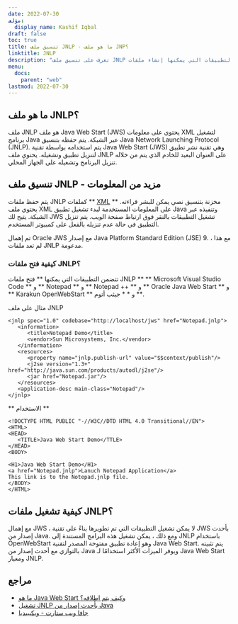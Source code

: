 ```yaml
---
date: 2022-07-30
مؤلف:
  display_name: Kashif Iqbal
draft: false
toc: true
title: تنسيق ملف JNLP - ما هو ملف JNP؟
linktitle: JNLP
description: "تعرف على تنسيق ملف JNLP وواجهات برمجة التطبيقات التي يمكنها إنشاء ملفات JNLP وفتحها."
menu:
  docs:
    parent: "web"
lastmod: 2022-07-30
---
```


## ما هو ملف JNLP؟

ملف JNLP هو ملف Java Web Start (JWS) يحتوي على معلومات XML لتشغيل برنامج Java عبر الشبكة. يتم حفظه بتنسيق Java Network Launching Protocol (JNLP). يتم استخدامه بواسطة تقنية Java Web Start (JWS) وهي تقنية نشر تطبيق لتنزيل تطبيق وتشغيله. يحتوي ملف JNLP على العنوان البعيد للخادم الذي يتم من خلاله تنزيل البرنامج وتشغيله على الجهاز المحلي.

## تنسيق ملف JNLP - مزيد من المعلومات

يتم حفظ ملفات JNLP كملفات ** [XML](/ar/web/xml/) ** مخزنة بتنسيق نصي يمكن للبشر قراءته. يحتوي ملف XML على المعلومات المستخدمة لبدء تشغيل تطبيق Java وتنفيذه عبر الشبكة. يتيح لك JWS تشغيل التطبيقات بالنقر فوق ارتباط صفحة الويب. يتم تنزيل التطبيق في حالة عدم تنزيله بالفعل على كمبيوتر المستخدم.

تم إهمال Oracle JWS مع إصدار Java Platform Standard Edition (JSE) 9. مع هذا ، لم تعد ملفات JNLP مدعومة.

### كيفية فتح ملفات JNLP؟

تتضمن التطبيقات التي يمكنها ** فتح ملفات JNLP ** ** Microsoft Visual Studio Code ** و ** Notepad ** و ** Notepad ++ ** و ** Oracle Java Web Start ** و ** Karakun OpenWebStart ** و * * جيثب أتوم **.

مثال على ملف JNLP

```
<jnlp spec="1.0" codebase="http://localhost/jws" href="Notepad.jnlp">
   <information>
      <title>Notepad Demo</title>
      <vendor>Sun Microsystems, Inc.</vendor>
   </information>
   <resources>
      <property name="jnlp.publish-url" value="$$context/publish"/>
      <j2se version="1.3+" href="http://java.sun.com/products/autodl/j2se"/>
      <jar href="Notepad.jar"/>
   </resources>
   <application-desc main-class="Notepad"/>
</jnlp>
```
** الاستخدام **

```
<!DOCTYPE HTML PUBLIC "-//W3C//DTD HTML 4.0 Transitional//EN">
<HTML>
<HEAD>
   <TITLE>Java Web Start Demo</TTLE>    
</HEAD>
<BODY>

<H1>Java Web Start Demo</H1>
<a href="Notepad.jnlp">Lanuch Notepad Application</a>
This link is to the Notepad.jnlp file.
</BODY>
</HTML>
```
## كيفية تشغيل ملفات JNLP؟

مع إهمال JWS ، لا يمكن تشغيل التطبيقات التي تم تطويرها بناءً على تقنية JWS بأحدث إصدار من Java. ومع ذلك ، يمكن تشغيل هذه البرامج المستندة إلى JNLP باستخدام OpenWebStart وهو إعادة تطبيق مفتوحة المصدر لتقنية Java Web Start. يتم تثبيته بالتوازي مع أحدث إصدار من Java ويوفر الميزات الأكثر استخدامًا لـ Java Web Start ومعيار JNLP.

## مراجع ##

* [ما هو Java Web Start وكيف يتم إطلاقه؟](https://www.java.com/en/download/help/java_webstart.html)
* [تشغيل JNLP بأحدث إصدار من Java](https://openwebstart.com/)
* [جافا ويب ستارت - ويكيبيديا](https://en.wikipedia.org/wiki/Java_Web_Start)

